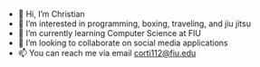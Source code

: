 - 👋 Hi, I’m Christian
- 👀 I’m interested in programming, boxing, traveling, and jiu jitsu
- 🌱 I’m currently learning Computer Science at FIU
- 💞️ I’m looking to collaborate on social media applications
- 📫 You can reach me via email corti112@fiu.edu

<!---
cortiz313/cortiz313 is a ✨ special ✨ repository because its `README.md` (this file) appears on your GitHub profile.
You can click the Preview link to take a look at your changes.
--->

